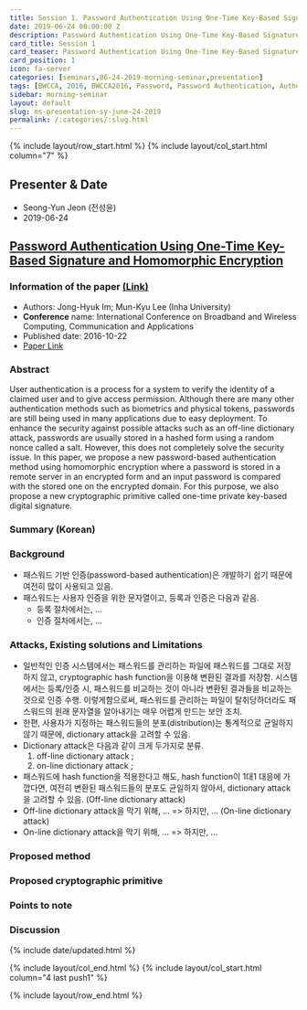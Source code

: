 ```yaml
---
title: Session 1. Password Authentication Using One-Time Key-Based Signature and Homomorphic Encryption
date: 2019-06-24 00:00:00 Z
description: Password Authentication Using One-Time Key-Based Signature and Homomorphic Encryption
card_title: Session 1
card_teaser: Password Authentication Using One-Time Key-Based Signature and Homomorphic Encryption
card_position: 1
icon: fa-server
categories: [seminars,06-24-2019-morning-seminar,presentation]
tags: [BWCCA, 2016, BWCCA2016, Password, Password Authentication, Authentication, OTP, One Time Password, HE, Homomorphic Encryption]
sidebar: morning-seminar
layout: default
slug: ms-presentation-sy-june-24-2019
permalink: /:categories/:slug.html
---
```


{% include layout/row_start.html %}
{% include layout/col_start.html column="7" %}

## Presenter & Date
+ Seong-Yun Jeon (전성윤)
+ 2019-06-24

## [Password Authentication Using One-Time Key-Based Signature and Homomorphic Encryption](https://inhaucs.github.io/seminars/06-24-2019-morning-seminar/presentation/ms-presentation-sy-june-24-2019.html)

### Information of the paper [(Link)](https://link.springer.com/chapter/10.1007/978-3-319-49106-6_45)
+ Authors: Jong-Hyuk Im; Mun-Kyu Lee (Inha University)
+ **Conference** name: International Conference on Broadband and Wireless Computing, Communication and Applications
+ Published date: 2016-10-22
+ [Paper Link](https://link.springer.com/chapter/10.1007/978-3-319-49106-6_45)

### Abstract
User authentication is a process for a system to verify the identity of a claimed user and to give access permission. Although there are many other authentication methods such as biometrics and physical tokens, passwords are still being used in many applications due to easy deployment. To enhance the security against possible attacks such as an off-line dictionary attack, passwords are usually stored in a hashed form using a random nonce called a salt. However, this does not completely solve the security issue. In this paper, we propose a new password-based authentication method using homomorphic encryption where a password is stored in a remote server in an encrypted form and an input password is compared with the stored one on the encrypted domain. For this purpose, we also propose a new cryptographic primitive called one-time private key-based digital signature.

### Summary (Korean)

### Background
- 패스워드 기반 인증(password-based authentication)은 개발하기 쉽기 때문에 여전히 많이 사용되고 있음.
- 패스워드는 사용자 인증을 위한 문자열이고, 등록과 인증은 다음과 같음.
  - 등록 절차에서는, ...
  - 인증 절차에서는, ...

### Attacks, Existing solutions and Limitations
- 일반적인 인증 시스템에서는 패스워드를 관리하는 파일에 패스워드를 그대로 저장하지 않고, cryptographic hash function을 이용해 변환된 결과를 저장함. 시스템에서는 등록/인증 시, 패스워드를 비교하는 것이 아니라 변환된 결과들을 비교하는 것으로 인증 수행. 이렇게함으로써, 패스워드를 관리하는 파일이 탈취당하더라도 패스워드의 원래 문자열을 알아내기는 매우 어렵게 만드는 보안 조치.
- 한편, 사용자가 지정하는 패스워드들의 분포(distribution)는 통계적으로 균일하지 않기 때문에, dictionary attack을 고려할 수 있음.
- Dictionary attack은 다음과 같이 크게 두가지로 분류.
  1. off-line dictionary attack ;
  2. on-line dictionary attack ; 
- 패스워드에 hash function을 적용한다고 해도, hash function이 1대1 대응에 가깝다면, 여전히 변환된 패스워드들의 분포도 균일하지 않아서, dictionary attack을 고려할 수 있음. (Off-line dictionary attack)
- Off-line dictionary attack을 막기 위해, ... => 하지만, ... (On-line dictionary attack)
- On-line dictionary attack을 막기 위해, ... => 하지만, ...

### Proposed method

### Proposed cryptographic primitive

### Points to note

### Discussion

{% include date/updated.html %}

{% include layout/col_end.html %}
{% include layout/col_start.html column="4 last push1" %}

{% include layout/row_end.html %}
